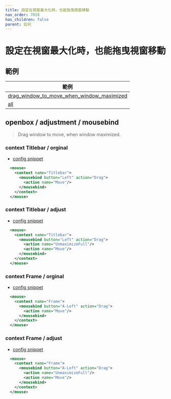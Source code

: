 ```yaml
---
title: 設定在視窗最大化時，也能拖曳視窗移動
nav_order: 7010
has_children: false
parent: 如何
---
```



# 設定在視窗最大化時，也能拖曳視窗移動


## 範例


| 範例 |
| --- |
| [drag_window_to_move_when_window_maximized](https://github.com/samwhelp/note-about-openbox/tree/gh-pages/_demo/sample/mousebind-adjustment/openbox/3.6.1/drag_window_to_move_when_window_maximized) |
| [all](https://github.com/samwhelp/note-about-openbox/tree/gh-pages/_demo/sample/mousebind-adjustment/openbox/3.6.1/all) |


## openbox / adjustment / mousebind

> Drag window to move, when window maximized.


### context Titlebar / orginal

* [config snippet](https://github.com/samwhelp/note-about-openbox/blob/gh-pages/_demo/sample/mousebind-adjustment/openbox/3.6.1/drag_window_to_move_when_window_maximized/asset/orginal/rc.xml#L374-L376)

``` xml
  <mouse>
    <context name="Titlebar">
      <mousebind button="Left" action="Drag">
        <action name="Move"/>
      </mousebind>
    </context>
  </mouse>
```

### context Titlebar / adjust

* [config snippet](https://github.com/samwhelp/note-about-openbox/blob/gh-pages/_demo/sample/mousebind-adjustment/openbox/3.6.1/drag_window_to_move_when_window_maximized/rc.xml#L375-L378)

``` xml
  <mouse>
    <context name="Titlebar">
      <mousebind button="Left" action="Drag">
        <action name="UnmaximizeFull"/>
        <action name="Move"/>
      </mousebind>
    </context>
  </mouse>
```




### context Frame / orginal

* [config snippet](https://github.com/samwhelp/note-about-openbox/blob/gh-pages/_demo/sample/mousebind-adjustment/openbox/3.6.1/drag_window_to_move_when_window_maximized/asset/orginal/rc.xml#L334-L336)

``` xml
  <mouse>
    <context name="Frame">
      <mousebind button="A-Left" action="Drag">
        <action name="Move"/>
      </mousebind>
    </context>
  </mouse>
```

### context Frame / adjust

* [config snippet](https://github.com/samwhelp/note-about-openbox/blob/gh-pages/_demo/sample/mousebind-adjustment/openbox/3.6.1/drag_window_to_move_when_window_maximized/rc.xml#L334-L337)

``` xml
  <mouse>
    <context name="Frame">
      <mousebind button="A-Left" action="Drag">
        <action name="UnmaximizeFull"/>
        <action name="Move"/>
      </mousebind>
    </context>
  </mouse>
```
